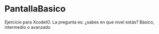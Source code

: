 PantallaBasico
==============

Ejercicio para XcodeIO. La pregunta es: ¿sabes en que nivel estás? Básico, intermedio o avanzado

